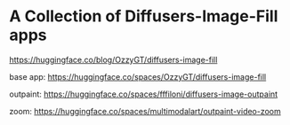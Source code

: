 # A Collection of Diffusers-Image-Fill apps

https://huggingface.co/blog/OzzyGT/diffusers-image-fill

base app: https://huggingface.co/spaces/OzzyGT/diffusers-image-fill

outpaint: https://huggingface.co/spaces/fffiloni/diffusers-image-outpaint

zoom: https://huggingface.co/spaces/multimodalart/outpaint-video-zoom
